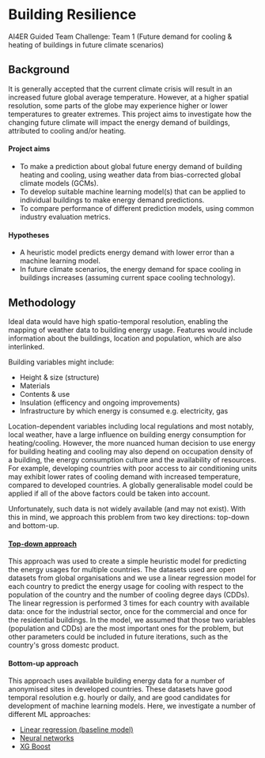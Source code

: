 # Building Resilience
AI4ER Guided Team Challenge: Team 1 (Future demand for cooling &amp; heating of buildings in future climate scenarios)

## Background
It is generally accepted that the current climate crisis will result in an increased future global average temperature. However, at a higher spatial resolution, some parts of the globe may experience higher or lower temperatures to greater extremes. This project aims to investigate how the changing future climate will impact the energy demand of buildings, attributed to cooling and/or heating.

#### Project aims
- To make a prediction about global future energy demand of building heating and cooling, using weather data from bias-corrected global climate models (GCMs).
- To develop suitable machine learning model(s) that can be applied to individual buildings to make energy demand predictions.
- To compare performance of different prediction models, using common industry evaluation metrics.

#### Hypotheses
- A heuristic model predicts energy demand with lower error than a machine learning model.
- In future climate scenarios, the energy demand for space cooling in buildings increases (assuming current space cooling technology).

## Methodology
Ideal data would have high spatio-temporal resolution, enabling the mapping of weather data to building energy usage. Features would include information about the buildings, location and population, which are also interlinked.

Building variables might include:
- Height & size (structure)
- Materials
- Contents & use 
- Insulation (efficency and ongoing improvements)
- Infrastructure by which energy is consumed e.g. electricity, gas

Location-dependent variables including local regulations and most notably, local weather, have a large influence on building energy consumption for heating/cooling. However, the more nuanced human decision to use energy for building heating and cooling may also depend on occupation density of a building, the energy consumption culture and the availability of resources. For example, developing countries with poor access to air conditioning units may exhibit lower rates of cooling demand with increased temperature, compared to developed countries. A globally generalisable model could be applied if all of the above factors could be taken into account.

Unfortunately, such data is not widely available (and may not exist). With this in mind, we approach this problem from two key directions: top-down and bottom-up.

#### [Top-down approach](https://github.com/michellewl/building_resilience/tree/omer/models/top_to_bottom)

This approach was used to create a simple heuristic model for predicting the energy usages for multiple countries. The datasets used are open datasets from global organisations and we use a linear regression model for each country to predict the energy usage for cooling with respect to the population of the country and the number of cooling degree days (CDDs). The linear regression is performed 3 times for each country with available data: once for the industrial sector, once for the commercial and once for the residential buildings. In the model, we assumed that those two variables (population and CDDs) are the most important ones for the problem, but other parameters could be included in future iterations, such as the country's gross domestc product.

#### Bottom-up approach
This approach uses available building energy data for a number of anonymised sites in developed countries. These datasets have good temporal resolution e.g. hourly or daily, and are good candidates for development of machine learning models. Here, we investigate a number of different ML approaches:
- [Linear regression (baseline model)](https://github.com/michellewl/building_resilience/tree/omer/models/linear_regression)
- [Neural networks](https://github.com/michellewl/building_resilience/tree/omer/models/neural_networks)
- [XG Boost]()
